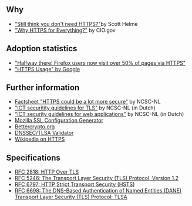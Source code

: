 ## Why
* ["Still think you don't need HTTPS?"](https://scotthelme.co.uk/still-think-you-dont-need-https/)by Scott Helme
* ["Why HTTPS for Everything?"](https://https.cio.gov/everything/) by CIO.gov

## Adoption statistics
* ["Halfway there! Firefox users now visit over 50% of pages via HTTPS"](https://nakedsecurity.sophos.com/2016/10/18/halfway-there-firefox-users-now-visit-over-50-of-pages-via-https/)
* ["HTTPS Usage" by Google](https://www.google.com/transparencyreport/https/metrics/?hl=en)

## Further information
* [Factsheet "HTTPS could be a lot more secure"](https://www.ncsc.nl/english/current-topics/factsheets/factsheet-https-could-be-a-lot-more-secure.html) by NCSC-NL
* ["ICT securitity guidelines for TLS"](https://www.ncsc.nl/actueel/whitepapers/ict-beveiligingsrichtlijnen-voor-transport-layer-security-tls.html) by NCSC-NL (in Dutch)
* ["ICT security guidelines for web applications"](https://www.ncsc.nl/actueel/whitepapers/ict-beveiligingsrichtlijnen-voor-webapplicaties.html) by NCSC-NL (in Dutch)
* [Mozilla SSL Configuration Generator](https://mozilla.github.io/server-side-tls/ssl-config-generator/)
* [Bettercrypto.org](https://bettercrypto.org)
* [DNSSEC/TLSA Validator](https://www.dnssec-validator.cz/)
* [Wikipedia on HTTPS](https://en.wikipedia.org/wiki/HTTPS)


## Specifications
* [RFC 2818: HTTP Over TLS](https://datatracker.ietf.org/doc/rfc2818)
* [RFC 5246: The Transport Layer Security (TLS) Protocol, Version 1.2](https://datatracker.ietf.org/doc/rfc5246)
* [RFC 6797: HTTP Strict Transport Security (HSTS)](https://datatracker.ietf.org/doc/rfc6797)
* [RFC 6698: The DNS-Based Authentication of Named Entities (DANE) Transport Layer Security (TLS) Protocol: TLSA](https://tools.ietf.org/html/rfc6698)
